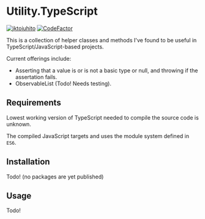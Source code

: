 # Utility.TypeScript
[![jktoiuhito](https://circleci.com/gh/jktoiuhito/Utility.TypeScript.svg?style=shield)](https://app.circleci.com/pipelines/github/jktoiuhito/Utility.TypeScript)
[![CodeFactor](https://www.codefactor.io/repository/github/jktoiuhito/utility.typescript/badge)](https://www.codefactor.io/repository/github/jktoiuhito/utility.typescript)

This is a collection of helper classes and methods I've found to be useful in TypeScript/JavaScript-based projects.

Current offerings include:
* Asserting that a value is or is not a basic type or null, and throwing if the assertation fails.
* ObservableList (Todo! Needs testing).

## Requirements

Lowest working version of TypeScript needed to compile the source code is unknown.

The compiled JavaScript targets and uses the module system defined in `ES6`.

## Installation

Todo! (no packages are yet published)

## Usage

Todo!
